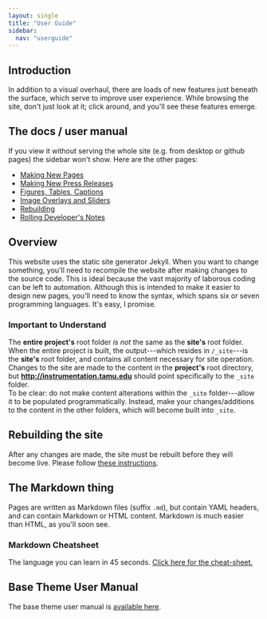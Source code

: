 ```yaml
---
layout: single
title: "User Guide"
sidebar:
  nav: "userguide"
---
```

## Introduction
In addition to a visual overhaul, there are loads of new features just beneath the surface, which serve to improve user experience. While browsing the site, don't just look at it; click around, and you'll see these features emerge.

## The docs / user manual
If you view it without serving the whole site (e.g. from desktop or github pages) the sidebar won't show. Here are the other pages:  
- [Making New Pages](pages.html)  
- [Making New Press Releases](posts.html)  
- [Figures, Tables, Captions](figtabcap.html)  
- [Image Overlays and Sliders](imagestuff.html)  
- [Rebuilding](rebuilding.html)  
- [Rolling Developer's Notes](notes.html) 


## Overview
This website uses the static site generator Jekyll. When you want to change something, you'll need to recompile the website after making changes to the source code. This is ideal because the vast majority of laborous coding can be left to automation. Although this is intended to make it easier to design new pages, you'll need to know the syntax, which spans six or seven programming languages. It's easy, I promise.

### Important to Understand
The **entire project's** root folder *is not* the same as the **site's** root folder. When the entire project is built, the output---which resides in `/_site`---is the **site's** root folder, and contains all content necessary for site operation. Changes to the site are made to the content in the **project's** root directory, but **http://instrumentation.tamu.edu** should point specifically to the `_site` folder.  
To be clear: do not make content alterations within the `_site` folder---allow it to be populated programmatically. Instead, make your changes/additions to the content in the other folders, which will become built into `_site`.

## Rebuilding the site
After any changes are made, the site must be rebuilt before they will become live. Please follow [these instructions](/userguide/rebuilding/).

## The Markdown thing
Pages are written as Markdown files (suffix `.md`), but contain YAML headers, and can contain Markdown or HTML content. Markdown is much easier than HTML, as you'll soon see.  

### Markdown Cheatsheet
The language you can learn in 45 seconds. [Click here for the cheat-sheet.](https://github.com/adam-p/markdown-here/wiki/Markdown-Cheatsheet)

## Base Theme User Manual
The base theme user manual is [available here](https://mmistakes.github.io/minimal-mistakes/docs/quick-start-guide/).